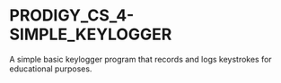 # PRODIGY_CS_4-SIMPLE_KEYLOGGER
A simple basic keylogger program that records and logs keystrokes for educational purposes.
